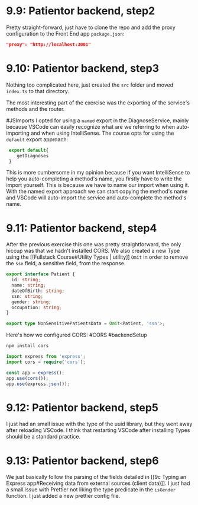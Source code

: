 # 9.9: Patientor backend, step2
Pretty straight-forward, just have to clone the repo and add the proxy configuration to the Front End app `package.json`:

```json
"proxy": "http://localhost:3001"
```

# 9.10: Patientor backend, step3

Nothing too complicated here, just created the `src` folder and moved `index.ts` to that directory.

The most interesting part of the exercise was the exporting of the service's methods and the router.

#JSImports
I opted for using a `named` export in the DiagnoseService, mainly because VSCode can easily recognize what are we referring to when auto-importing and when using IntelliSense. The course opts for using the `default` export approach:

```ts
 export default{
    getDiagnoses
 }
```

This is more cumbersome in my opinion because if you want IntelliSense to help you auto-completing a method's name, you firstly have to write the import yourself. This is because we have to name our import when using it. With the named export approach we can start copying the method's name and VSCode will auto-import the service and auto-complete the method's name.

# 9.11: Patientor backend, step4

After the previous exercise this one was pretty straightforward, the only hiccup was that we hadn't installed CORS. We also created a new Type using the [[Fullstack Course#Utility Types | utility]] `Omit` in order to remove the `ssn` field, a sensitive field, from the response.

```ts
export interface Patient {
  id: string;
  name: string;
  dateOfBirth: string;
  ssn: string;
  gender: string;
  occupation: string;
}

export type NonSensitivePatientsData = Omit<Patient, 'ssn'>;
```

Here's how we configured CORS: #CORS #backendSetup 
```sh
npm install cors
```

```ts
import express from 'express';
import cors = require('cors');

const app = express();
app.use(cors());
app.use(express.json());
```

# 9.12: Patientor backend, step5

I just had an small issue with the type of the uuid library, but they went away after reloading VSCode. I think that restarting VSCode after installing Types should be a standard practice.

# 9.13: Patientor backend, step6

We just basically follow the parsing of the fields detailed in [[9c Typing an Express app#Receiving data from external sources (client data)]]. I just had a small issue with Prettier not liking the type predicate in the `isGender` function. I just added a new prettier config file.